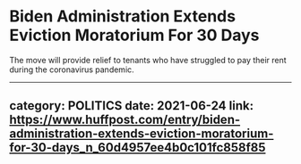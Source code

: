 # Biden Administration Extends Eviction Moratorium For 30 Days

The move will provide relief to tenants who have struggled to pay their rent during the coronavirus pandemic.

---
category: POLITICS
date: 2021-06-24
link: https://www.huffpost.com/entry/biden-administration-extends-eviction-moratorium-for-30-days_n_60d4957ee4b0c101fc858f85
---
